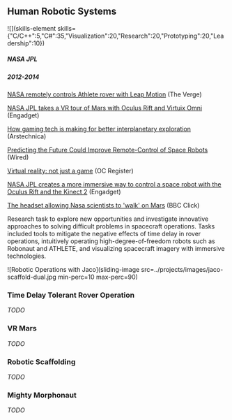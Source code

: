 ## Human Robotic Systems

![](skills-element skills={"C/C++":5,"C#":35,"Visualization":20,"Research":20,"Prototyping":20,"Leadership":10})

##### NASA JPL

##### 2012-2014

[NASA remotely controls Athlete rover with Leap Motion](https://www.theverge.com/2013/3/27/4154900/nasa-athlete-leap-motion-GDC) (The Verge)

[NASA JPL takes a VR tour of Mars with Oculus Rift and Virtuix Omni](http://www.engadget.com/2013/08/05/nasa-jpl-oculus-rift-virtuix-omni/) (Engadget)

[How gaming tech is making for better interplanetary exploration](http://arstechnica.com/science/2013/10/how-gaming-tech-is-making-for-better-interplanetary-exploration/) (Arstechnica)

[Predicting the Future Could Improve Remote-Control of Space Robots](http://www.wired.com/wiredscience/2013/10/space-robot-time-delay/) (Wired)

[Virtual reality: not just a game](http://www.ocregister.com/articles/around-533108-virtual-rift.html/) (OC Register)

[NASA JPL creates a more immersive way to control a space robot with the Oculus Rift and the Kinect 2](http://www.engadget.com/2013/12/23/nasa-jpl-control-robotic-arm-kinect-2/) (Engadget)

[The headset allowing Nasa scientists to 'walk' on Mars](http://www.bbc.com/news/technology-29522600) (BBC Click)

Research task to explore new opportunities and investigate innovative approaches to solving difficult problems in spacecraft operations. Tasks included tools to mitigate the negative effects of time delay in rover operations, intuitively operating high-degree-of-freedom robots such as Robonaut and ATHLETE, and visualizing spacecraft imagery with immersive technologies.

![Robotic Operations with Jaco](sliding-image src=../projects/images/jaco-scaffold-dual.jpg min-perc=10 max-perc=90)

### Time Delay Tolerant Rover Operation
_TODO_

### VR Mars
_TODO_

### Robotic Scaffolding
_TODO_

### Mighty Morphonaut
_TODO_
